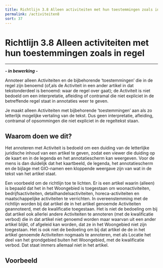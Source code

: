 ```yaml
---
title: Richtlijn 3.8 Alleen activiteiten met hun toestemmingen zoals in regel
permalink: /activiteiten8
sort: 37
---
```


# Richtlijn 3.8 Alleen activiteiten met hun toestemmingen zoals in regel
----------------

***- in bewerking -***

Annoteer alleen Activiteiten en de bijbehorende ‘toestemmingen’ die in de regel zijn benoemd (of,als de Activiteit in een ander artikel in dat tekstonderdeel is benoemd: waar de regel over gaat); de Activiteit is niet bedoeld om een interpretatie, afleiding of contramal die niet expliciet in de betreffende regel staat in annotaties weer te geven. 

Je maakt alleen Activiteiten met bijbehorende ‘toestemmingen’ aan als zo letterlijk mogelijke vertaling van de tekst. Dus geen interpretatie, afleiding, contramal of opsommingen die niet expliciet in de regeltekst staan. 

## Waarom doen we dit?

Het annoteren met Activiteit is bedoeld om een duiding van de letterlijke juridische inhoud van een artikel te geven, zodat een viewer die duiding op de kaart en in de legenda en het annotatiescherm kan weergeven. Voor de mens is dan duidelijk dat het kaartbeeld, de legenda, het annotatiescherm en de bijlage met GIO-namen een kloppende weergave zijn van wat in de tekst van het artikel staat.  

Een voorbeeld om de richtlijn toe te lichten. Er is een artikel waarin (alleen) is bepaald dat het in het Woongebied is toegestaan om woonactiviteiten, bedrijfsactiviteiten, detailhandelsactiviteiten, horeca-activiteiten en maatschappelijke activiteiten te verrichten. In overeenstemming met de richtlijn worden bij dat artikel de in het artikel genoemde Activiteiten geannoteerd, met de kwalificatie toegestaan. Het is niet de bedoeling om bij dat artikel ook allerlei andere Activiteiten te annoteren (met de kwalificatie verbod) die in dat artikel niet genoemd worden maar waarvan uit een ander artikel blijkt, of afgeleid kan worden, dat ze in het Woongebied niet zijn toegestaan. Het is ook niet de bedoeling om bij dat artikel de de in het artikel genoemde Activiteiten nogmaals te annoteren, met als Locatie het deel van het grondgebied buiten het Woongebied, met de kwalificatie verbod. Dat staat immers allemaal niet in het artikel.

**Voorbeeld**
----------------
